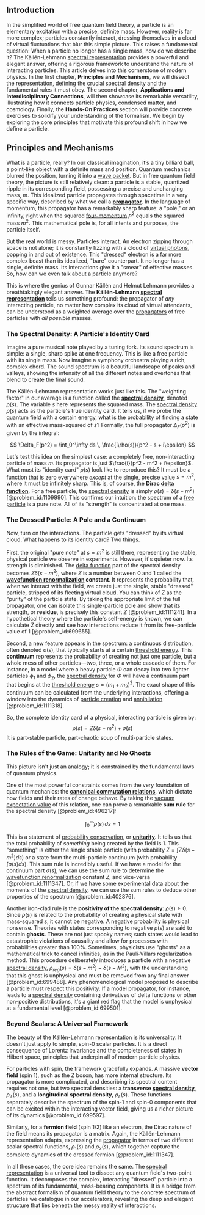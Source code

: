 ## Introduction
In the simplified world of free quantum field theory, a particle is an elementary excitation with a precise, definite mass. However, reality is far more complex; particles constantly interact, dressing themselves in a cloud of virtual fluctuations that blur this simple picture. This raises a fundamental question: When a particle no longer has a single mass, how do we describe it? The Källén-Lehmann [spectral representation](@article_id:152725) provides a powerful and elegant answer, offering a rigorous framework to understand the nature of interacting particles. This article delves into this cornerstone of modern physics. In the first chapter, **Principles and Mechanisms**, we will dissect the representation, defining the crucial spectral density and the fundamental rules it must obey. The second chapter, **Applications and Interdisciplinary Connections**, will then showcase its remarkable versatility, illustrating how it connects particle physics, condensed matter, and cosmology. Finally, the **Hands-On Practices** section will provide concrete exercises to solidify your understanding of the formalism. We begin by exploring the core principles that motivate this profound shift in how we define a particle.

## Principles and Mechanisms

What is a particle, really? In our classical imagination, it’s a tiny billiard ball, a point-like object with a definite mass and position. Quantum mechanics blurred the position, turning it into a [wave packet](@article_id:143942). But in free quantum field theory, the picture is still relatively clean: a particle is a stable, quantized ripple in its corresponding field, possessing a precise and unchanging mass, $m$. This idealized particle propagates through spacetime in a very specific way, described by what we call a **[propagator](@article_id:139064)**. In the language of momentum, this propagator has a remarkably sharp feature: a "pole," or an infinity, right when the squared [four-momentum](@article_id:161394) $p^2$ equals the squared mass $m^2$. This mathematical pole is, for all intents and purposes, the particle itself.

But the real world is messy. Particles interact. An electron zipping through space is not alone; it is constantly fizzing with a cloud of [virtual photons](@article_id:183887), popping in and out of existence. This "dressed" electron is a far more complex beast than its idealized, "bare" counterpart. It no longer has a single, definite mass. Its interactions give it a "smear" of effective masses. So, how can we even talk about a particle anymore?

This is where the genius of Gunnar Källén and Helmut Lehmann provides a breathtakingly elegant answer. The **Källén-Lehmann [spectral representation](@article_id:152725)** tells us something profound: the propagator of *any* interacting particle, no matter how complex its cloud of virtual attendants, can be understood as a weighted average over the [propagators](@article_id:152676) of free particles with *all possible* masses.

### The Spectral Density: A Particle's Identity Card

Imagine a pure musical note played by a tuning fork. Its sound spectrum is simple: a single, sharp spike at one frequency. This is like a free particle with its single mass. Now imagine a symphony orchestra playing a rich, complex chord. The sound spectrum is a beautiful landscape of peaks and valleys, showing the intensity of all the different notes and overtones that blend to create the final sound.

The Källén-Lehmann representation works just like this. The "weighting factor" in our average is a function called the **[spectral density](@article_id:138575)**, denoted $\rho(s)$. The variable $s$ here represents the squared mass. The [spectral density](@article_id:138575) $\rho(s)$ acts as the particle's true identity card. It tells us, if we probe the quantum field with a certain energy, what is the probability of finding a state with an effective mass-squared of $s$? Formally, the full propagator $\Delta_F(p^2)$ is given by the integral:

$$
\Delta_F(p^2) = \int_0^\infty ds \, \frac{i\rho(s)}{p^2 - s + i\epsilon}
$$

Let's test this idea on the simplest case: a completely free, non-interacting particle of mass $m$. Its propagator is just $\frac{i}{p^2 - m^2 + i\epsilon}$. What must its "identity card" $\rho(s)$ look like to reproduce this? It must be a function that is zero everywhere *except* at the single, precise value $s=m^2$, where it must be infinitely sharp. This is, of course, the **Dirac [delta function](@article_id:272935)**. For a free particle, the [spectral density](@article_id:138575) is simply $\rho(s) = \delta(s - m^2)$ [@problem_id:1109990]. This confirms our intuition: the spectrum of a [free particle](@article_id:167125) is a pure note. All of its "strength" is concentrated at one mass.

### The Dressed Particle: A Pole and a Continuum

Now, turn on the interactions. The particle gets "dressed" by its virtual cloud. What happens to its identity card? Two things.

First, the original "pure note" at $s=m^2$ is still there, representing the stable, physical particle we observe in experiments. However, it's quieter now. Its strength is diminished. The [delta function](@article_id:272935) part of the spectral density becomes $Z\delta(s-m^2)$, where $Z$ is a number between 0 and 1 called the **[wavefunction renormalization](@article_id:155408) constant**. It represents the probability that, when we interact with the field, we create just the single, stable "dressed" particle, stripped of its fleeting virtual cloud. You can think of $Z$ as the "purity" of the particle state. By taking the appropriate limit of the full propagator, one can isolate this single-particle pole and show that its strength, or **residue**, is precisely this constant $Z$ [@problem_id:1111241]. In a hypothetical theory where the particle's self-energy is known, we can calculate $Z$ directly and see how interactions reduce it from its free-particle value of 1 [@problem_id:699655].

Second, a new feature appears in the spectrum: a continuous distribution, often denoted $\sigma(s)$, that typically starts at a certain [threshold energy](@article_id:270953). This **continuum** represents the probability of creating not just one particle, but a whole mess of other particles—two, three, or a whole cascade of them. For instance, in a model where a heavy particle $\Phi$ can decay into two lighter particles $\phi_1$ and $\phi_2$, the [spectral density](@article_id:138575) for $\Phi$ will have a continuum part that begins at the [threshold energy](@article_id:270953) $s = (m_1+m_2)^2$. The exact shape of this continuum can be calculated from the underlying interactions, offering a window into the dynamics of [particle creation](@article_id:158261) and [annihilation](@article_id:158870) [@problem_id:1111318].

So, the complete identity card of a physical, interacting particle is given by:
$$
\rho(s) = Z\delta(s - m^2) + \sigma(s)
$$
It is part-stable particle, part-chaotic soup of multi-particle states.

### The Rules of the Game: Unitarity and No Ghosts

This picture isn't just an analogy; it is constrained by the fundamental laws of quantum physics.

One of the most powerful constraints comes from the very foundation of quantum mechanics: the **[canonical commutation relations](@article_id:184547)**, which dictate how fields and their rates of change behave. By taking the [vacuum expectation value](@article_id:145846) of this relation, one can prove a remarkable **sum rule** for the spectral density [@problem_id:496217]:

$$
\int_0^\infty \rho(s) \, ds = 1
$$

This is a statement of [probability conservation](@article_id:148672), or **[unitarity](@article_id:138279)**. It tells us that the total probability of *something* being created by the field is 1. This "something" is either the single stable particle (with probability $Z = \int Z\delta(s-m^2)ds$) or a state from the multi-particle continuum (with probability $\int \sigma(s)ds$). This sum rule is incredibly useful. If we have a model for the continuum part $\sigma(s)$, we can use the sum rule to determine the [wavefunction renormalization](@article_id:155408) constant $Z$, and vice-versa [@problem_id:1111347]. Or, if we have some experimental data about the moments of the [spectral density](@article_id:138575), we can use the sum rules to deduce other properties of the spectrum [@problem_id:402876].

Another iron-clad rule is the **positivity of the spectral density**: $\rho(s) \ge 0$. Since $\rho(s)$ is related to the probability of creating a physical state with mass-squared $s$, it cannot be negative. A negative probability is physical nonsense. Theories with states corresponding to negative $\rho(s)$ are said to contain **ghosts**. These are not just spooky names; such states would lead to catastrophic violations of causality and allow for processes with probabilities greater than 100%. Sometimes, physicists use "ghosts" as a mathematical trick to cancel infinities, as in the Pauli-Villars regularization method. This procedure deliberately introduces a particle with a negative [spectral density](@article_id:138575), $\rho_{reg}(s) = \delta(s-m^2) - \delta(s-M^2)$, with the understanding that this ghost is unphysical and must be removed from any final answer [@problem_id:699488]. Any phenomenological model proposed to describe a particle must respect this positivity. If a model propagator, for instance, leads to a [spectral density](@article_id:138575) containing derivatives of delta functions or other non-positive distributions, it's a giant red flag that the model is unphysical at a fundamental level [@problem_id:699501].

### Beyond Scalars: A Universal Framework

The beauty of the Källén-Lehmann representation is its universality. It doesn't just apply to simple, spin-0 scalar particles. It is a direct consequence of Lorentz invariance and the completeness of states in Hilbert space, principles that underpin all of modern particle physics.

For particles with spin, the framework gracefully expands. A massive **vector field** (spin 1), such as the Z boson, has more internal structure. Its propagator is more complicated, and describing its spectral content requires not one, but two spectral densities: a **transverse [spectral density](@article_id:138575)**, $\rho_T(s)$, and a **longitudinal spectral density**, $\rho_L(s)$. These functions separately describe the spectrum of the spin-1 and spin-0 components that can be excited within the interacting vector field, giving us a richer picture of its dynamics [@problem_id:699597].

Similarly, for a **fermion field** (spin 1/2) like an electron, the Dirac nature of the field means its propagator is a matrix. Again, the Källén-Lehmann representation adapts, expressing the [propagator](@article_id:139064) in terms of two different scalar spectral functions, $\rho_1(s)$ and $\rho_2(s)$, which together capture the complete dynamics of the dressed fermion [@problem_id:1111347].

In all these cases, the core idea remains the same. The [spectral representation](@article_id:152725) is a universal tool to dissect any quantum field's two-point function. It decomposes the complex, interacting "dressed" particle into a spectrum of its fundamental, mass-bearing components. It is a bridge from the abstract formalism of quantum field theory to the concrete spectrum of particles we catalogue in our accelerators, revealing the deep and elegant structure that lies beneath the messy reality of interactions.